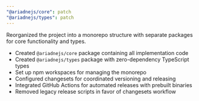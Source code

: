 ```yaml
---
"@ariadnejs/core": patch
"@ariadnejs/types": patch
---
```


Reorganized the project into a monorepo structure with separate packages for core functionality and types.

- Created `@ariadnejs/core` package containing all implementation code
- Created `@ariadnejs/types` package with zero-dependency TypeScript types
- Set up npm workspaces for managing the monorepo
- Configured changesets for coordinated versioning and releasing
- Integrated GitHub Actions for automated releases with prebuilt binaries
- Removed legacy release scripts in favor of changesets workflow
